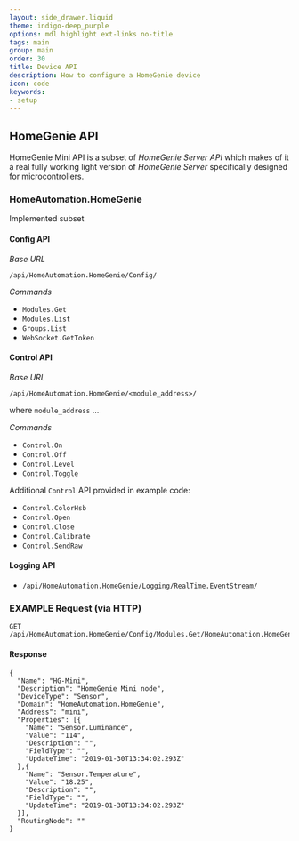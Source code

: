 ```yaml
---
layout: side_drawer.liquid
theme: indigo-deep_purple
options: mdl highlight ext-links no-title
tags: main
group: main
order: 30
title: Device API
description: How to configure a HomeGenie device
icon: code
keywords:
- setup
---
```




## HomeGenie API

HomeGenie Mini API is a subset of *HomeGenie Server API* which makes of it a real fully
working light version of *HomeGenie Server* specifically designed for microcontrollers.

### HomeAutomation.HomeGenie

Implemented subset

#### Config API

*Base URL* 

`/api/HomeAutomation.HomeGenie/Config/`

*Commands*

- `Modules.Get`
- `Modules.List`
- `Groups.List`
- `WebSocket.GetToken`

#### Control API

*Base URL*

`/api/HomeAutomation.HomeGenie/<module_address>/`

where `module_address` ...

*Commands*

- `Control.On`
- `Control.Off`
- `Control.Level`
- `Control.Toggle`

Additional `Control` API provided in example code:

- `Control.ColorHsb`
- `Control.Open`
- `Control.Close`
- `Control.Calibrate`
- `Control.SendRaw`


#### Logging API

- `/api/HomeAutomation.HomeGenie/Logging/RealTime.EventStream/`


### EXAMPLE Request (via HTTP)

```
GET /api/HomeAutomation.HomeGenie/Config/Modules.Get/HomeAutomation.HomeGenie/mini
```

#### Response

```
{
  "Name": "HG-Mini",
  "Description": "HomeGenie Mini node",
  "DeviceType": "Sensor",
  "Domain": "HomeAutomation.HomeGenie",
  "Address": "mini",
  "Properties": [{
    "Name": "Sensor.Luminance",
    "Value": "114",
    "Description": "",
    "FieldType": "",
    "UpdateTime": "2019-01-30T13:34:02.293Z"
  },{
    "Name": "Sensor.Temperature",
    "Value": "18.25",
    "Description": "",
    "FieldType": "",
    "UpdateTime": "2019-01-30T13:34:02.293Z"
  }],
  "RoutingNode": ""
}
```

<!--

### HomeGenie Mini builtin API

It's possible to control the 4 GPIOs on the `P1` expansion port using the following API:

- `/api/HomeAutomation.HomeGenie/<pin_number>/Control.On`
- `/api/HomeAutomation.HomeGenie/<pin_number>/Control.Off`
- `/api/HomeAutomation.HomeGenie/<pin_number>/Control.Level/<level>`
- `/api/HomeAutomation.HomeGenie/<pin_number>/Control.Toggle`

Where `<pin_name>` can be `D5`, `D6`, `D7` or `D8` and `<level>` a integer between `0` and `100`.

**Examples**

```
# Set output D6 to 50% (1.65V)
/api/HomeAutomation.HomeGenie/D6/Control.Level/50

# Set output D5 to 100% (3.3V)
/api/HomeAutomation.HomeGenie/D5/Control.Level/100
# or
/api/HomeAutomation.HomeGenie/D5/Control.On

# Set output D8 to 0% (0V)
/api/HomeAutomation.HomeGenie/D8/Control.Level/0
# or
/api/HomeAutomation.HomeGenie/D8/Control.Off
```




...

-->